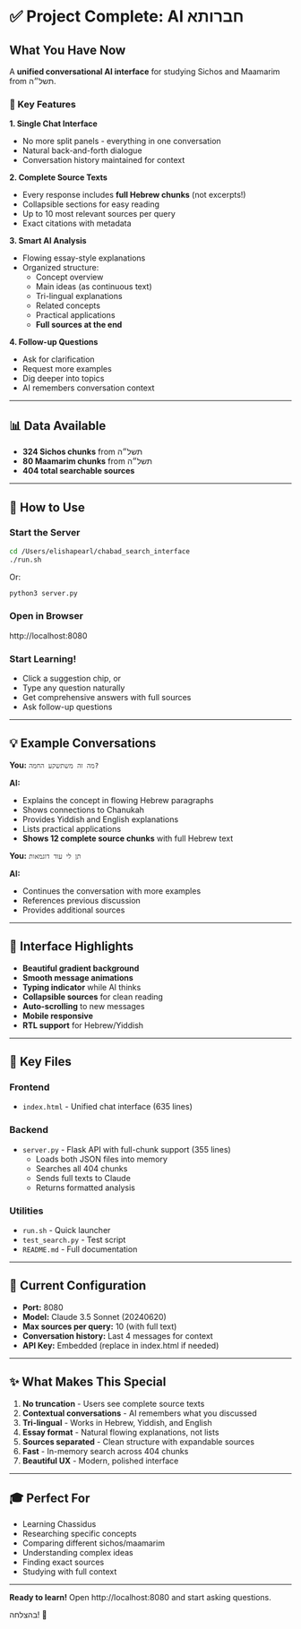 # ✅ Project Complete: AI חברותא

## What You Have Now

A **unified conversational AI interface** for studying Sichos and Maamarim from תשל״ה.

### 🎯 Key Features

**1. Single Chat Interface**
- No more split panels - everything in one conversation
- Natural back-and-forth dialogue
- Conversation history maintained for context

**2. Complete Source Texts**
- Every response includes **full Hebrew chunks** (not excerpts!)
- Collapsible sections for easy reading
- Up to 10 most relevant sources per query
- Exact citations with metadata

**3. Smart AI Analysis**
- Flowing essay-style explanations
- Organized structure:
  - Concept overview
  - Main ideas (as continuous text)
  - Tri-lingual explanations
  - Related concepts
  - Practical applications
  - **Full sources at the end**

**4. Follow-up Questions**
- Ask for clarification
- Request more examples
- Dig deeper into topics
- AI remembers conversation context

---

## 📊 Data Available

- **324 Sichos chunks** from תשל״ה
- **80 Maamarim chunks** from תשל״ה
- **404 total searchable sources**

---

## 🚀 How to Use

### Start the Server
```bash
cd /Users/elishapearl/chabad_search_interface
./run.sh
```

Or:
```bash
python3 server.py
```

### Open in Browser
http://localhost:8080

### Start Learning!
- Click a suggestion chip, or
- Type any question naturally
- Get comprehensive answers with full sources
- Ask follow-up questions

---

## 💡 Example Conversations

**You:** `מה זה משתשקע החמה?`

**AI:**
- Explains the concept in flowing Hebrew paragraphs
- Shows connections to Chanukah
- Provides Yiddish and English explanations
- Lists practical applications
- **Shows 12 complete source chunks** with full Hebrew text

**You:** `תן לי עוד דוגמאות`

**AI:**
- Continues the conversation with more examples
- References previous discussion
- Provides additional sources

---

## 🎨 Interface Highlights

- **Beautiful gradient background**
- **Smooth message animations**
- **Typing indicator** while AI thinks
- **Collapsible sources** for clean reading
- **Auto-scrolling** to new messages
- **Mobile responsive**
- **RTL support** for Hebrew/Yiddish

---

## 📁 Key Files

### Frontend
- `index.html` - Unified chat interface (635 lines)

### Backend
- `server.py` - Flask API with full-chunk support (355 lines)
  - Loads both JSON files into memory
  - Searches all 404 chunks
  - Sends full texts to Claude
  - Returns formatted analysis

### Utilities
- `run.sh` - Quick launcher
- `test_search.py` - Test script
- `README.md` - Full documentation

---

## 🔑 Current Configuration

- **Port:** 8080
- **Model:** Claude 3.5 Sonnet (20240620)
- **Max sources per query:** 10 (with full text)
- **Conversation history:** Last 4 messages for context
- **API Key:** Embedded (replace in index.html if needed)

---

## ✨ What Makes This Special

1. **No truncation** - Users see complete source texts
2. **Contextual conversations** - AI remembers what you discussed
3. **Tri-lingual** - Works in Hebrew, Yiddish, and English
4. **Essay format** - Natural flowing explanations, not lists
5. **Sources separated** - Clean structure with expandable sources
6. **Fast** - In-memory search across 404 chunks
7. **Beautiful UX** - Modern, polished interface

---

## 🎓 Perfect For

- Learning Chassidus
- Researching specific concepts
- Comparing different sichos/maamarim
- Understanding complex ideas
- Finding exact sources
- Studying with full context

---

**Ready to learn!** Open http://localhost:8080 and start asking questions.

בהצלחה! 🎉